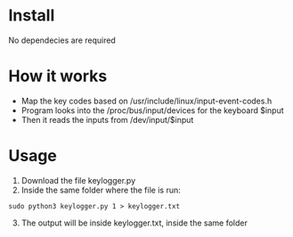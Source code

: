 # Install
No dependecies are required

# How it works
- Map the key codes based on /usr/include/linux/input-event-codes.h
- Program looks into the /proc/bus/input/devices for the keyboard $input
- Then it reads the inputs from /dev/input/$input

# Usage
1) Download the file keylogger.py
2) Inside the same folder where the file is run:

```
sudo python3 keylogger.py 1 > keylogger.txt
```

3) The output will be inside keylogger.txt, inside the same folder
